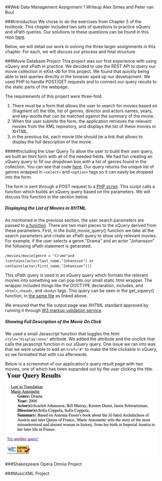 ##Web Data Management Assignment 1 Writeup
Alex Simes  and Peter van Buul

###Introduction
We chose to do the exercises from Chapter 5 of the textbook. This chapter included two sets of questions to practice xQuery and xPath queries. Our solutions to these questions can be found in this repo [here](xpath_xquery_questions/queries.md).

Below, we will detail our work in solving the three larger assignments in this chapter. For each, we will discuss our process and final structure.


###Movie Database Project
This project was our first experience with using xQuery and xPath in practice. We decided to use the REST API to query our movie collection in eXist-db for this project. We found that quickly being able to test queries directly in the browser sped up our development. We used PHP to handle POST/GET requests and to connect our query results to the static parts of the webpage. 

The requirements of this project were three-fold:
  
1. There must be a form that allows the user to search for movies based on (fragment of) the title, list of genres, director and actors names, years, and key-words that can be matched against the summary of the movie.
2. When the user submits the form, the application retrieves the relevant movies from the XML repository, and displays the list of these movies in XHTML.
3. in the previous list, each movie title should be a link that allows to display the full description of the movie.

#####Including the User Query
To allow the user to build their own query, we built an html form with all of the needed fields. We had fun creating an xQuery query to fill our dropdown box with a list of genres found in the collection. You can see that code [here](apps/movies/queries/get_genre_list.php). Our query returns the unique list of genres wrapped in `<select>` and `<option>` tags so it can easily be dropped into the form.

The form is sent through a POST request to a [PHP script](apps/movies/list_movies.php). This script calls a function which builds an xQuery query based on the parameters. We will discuss this function in the section below.

##### Displaying the List of Movies in XHTML
As mentioned in the previous section, the user search parameters are passed to [a function](apps/movies/queries/get_movie_list.php). There are two main pieces to the xQuery derived from these parameters. First, in the build_movie_query() function we take all the search parameters and create an xPath query to show only relevant movies. For example, if the user selects a genre "Drama" and an actor "Johansson" the following xPath statement is generated:

`/movies/movie[genre = "Crime"and (contains(actor/last_name,"Johansson") or contains(actor/first_name,"Johansson"))]`

This xPath query is used in an xQuery query which formats the relevant movies into something we can pop into our small static html wrapper. The wrapper included things like the DOCTYPE declaration, includes, and `<html>`,`<head>`, and `<body>` tags. This query can be seen in the get_xquery() function, in [the same file](apps/movies/queries/get_movie_list.php) as linked above.

We ensured that the file output page was XHTML standard approved by running it through [W3 markup validation service](https://validator.w3.org/).

##### Showing Full Description of the Movie On Click
We used a small Javascript function that toggles the html `style="display:none"` attribute. We added the attribute and the onclick that calls the javascript function in our xQuery query. One issue we ran into was that we were unable to add an `href="#"` to make the title clickable in xQuery, so we formatted that with css afterwards. 

Below is a screenshot of our application's query result page with two movies, one of which has been expanded out by the user clicking the title.
![movie list screenshot](resources/movie_list_screenshot.png)

###Shakespeare Opera Omnia Project 

###MusicXML Project
